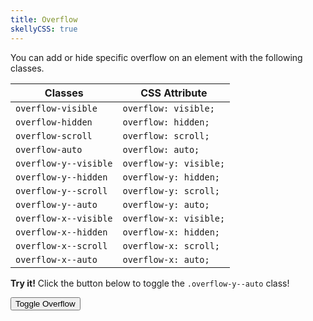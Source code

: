```yaml
---
title: Overflow
skellyCSS: true
---
```


You can add or hide specific overflow on an element with the following classes.

<table class="table mb-4">
  <thead>
    <tr>
      <th>Classes</th>
      <th>CSS Attribute</th>
    </tr>
  </thead>
  <tbody>
    <tr>
      <td data-label="Classes"><code>overflow-visible</code></td>
      <td data-label="CSS Attribute"><code>overflow: visible;</code></td>
    </tr>
    <tr>
      <td data-label="Classes"><code>overflow-hidden</code></td>
      <td data-label="CSS Attribute"><code>overflow: hidden;</code></td>
    </tr>
    <tr>
      <td data-label="Classes"><code>overflow-scroll</code></td>
      <td data-label="CSS Attribute"><code>overflow: scroll;</code></td>
    </tr>
    <tr>
      <td data-label="Classes"><code>overflow-auto</code></td>
      <td data-label="CSS Attribute"><code>overflow: auto;</code></td>
    </tr>
    <tr>
      <td data-label="Classes"><code>overflow-y--visible</code></td>
      <td data-label="CSS Attribute"><code>overflow-y: visible;</code></td>
    </tr>
    <tr>
      <td data-label="Classes"><code>overflow-y--hidden</code></td>
      <td data-label="CSS Attribute"><code>overflow-y: hidden;</code></td>
    </tr>
    <tr>
      <td data-label="Classes"><code>overflow-y--scroll</code></td>
      <td data-label="CSS Attribute"><code>overflow-y: scroll;</code></td>
    </tr>
    <tr>
      <td data-label="Classes"><code>overflow-y--auto</code></td>
      <td data-label="CSS Attribute"><code>overflow-y: auto;</code></td>
    </tr>
    <tr>
      <td data-label="Classes"><code>overflow-x--visible</code></td>
      <td data-label="CSS Attribute"><code>overflow-x: visible;</code></td>
    </tr>
    <tr>
      <td data-label="Classes"><code>overflow-x--hidden</code></td>
      <td data-label="CSS Attribute"><code>overflow-x: hidden;</code></td>
    </tr>
    <tr>
      <td data-label="Classes"><code>overflow-x--scroll</code></td>
      <td data-label="CSS Attribute"><code>overflow-x: scroll;</code></td>
    </tr>
    <tr>
      <td data-label="Classes"><code>overflow-x--auto</code></td>
      <td data-label="CSS Attribute"><code>overflow-x: auto;</code></td>
    </tr>
  </tbody>
</table>

<p class="mb-2">
    <i class="pi-rocket mr-1 text-negative"></i>
    <strong class="mr-1">Try it!</strong> 
    Click the button below to toggle the <code class="mx-1">.overflow-y--auto</code> class!
</p>

<div class="block-container">
    <div class="block laptop-up-6 overflow-y--hidden">
        <button class="button button-primary background--salmon text-white button--lg overflow-button">Toggle Overflow</button>
        <div class="mt-2 mb-7 p-3 border border--color-med-blue overflow-paragraph" style="height: 7rem;">
            <h2 class="skeleton skeleton--md"></h2>
            <p class="skeleton" data-lines="5"></p>
            <p class="skeleton" data-lines="3"></p>
            <p class="skeleton" data-lines="6"></p>
        </div>
    </div>
</div>